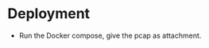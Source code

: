 # Deployment
<!-- optionally include any relevant deployment files in this folder -->
- Run the Docker compose, give the pcap as attachment.
